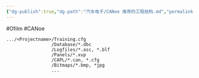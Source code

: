 ```yaml
---
{"dg-publish":true,"dg-path":"汽车电子/CANoe 推荐的工程结构.md","permalink":"/汽车电子/CANoe 推荐的工程结构/","created":"2021-11-09T22:53:41.000+08:00","updated":"2024-09-07T13:51:53.355+08:00"}
---
```


#Ofilm #CANoe 

``` canoe
.../<Projectname>/Training.cfg
			     /Database/*.dbc
			     /Logfiles/*.asc, *.blf
			     /Panels/*.xvp
			     /CAPL/*.can, *.cfg
			     /Bitmaps/*.bmp, *jpg
			     ...
```


